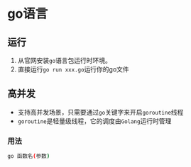 # go语言

## 运行
1. 从官网安装`go`语言包运行时环境。
2. 直接运行`go run xxx.go`运行你的go文件

## 高并发
* 支持高并发场景，只需要通过`go`关键字来开启`goroutine`线程
* `goroutine`是轻量级线程，它的调度由`Golang`运行时管理

### 用法
```bash
go 函数名(参数)
```
